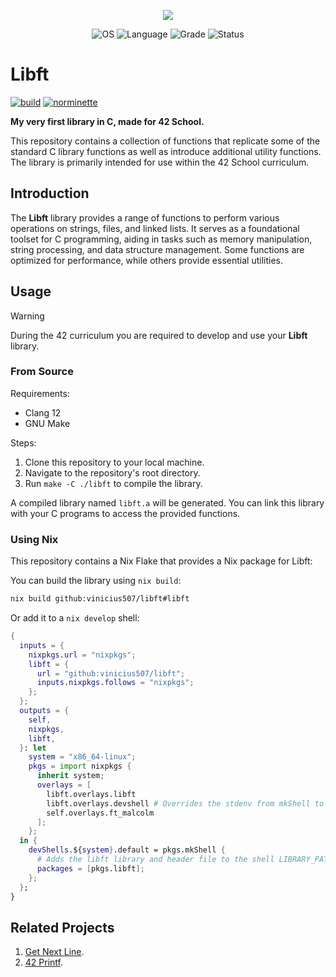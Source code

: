 <p align="center">
 <img src="https://game.42sp.org.br/static/assets/achievements/libftm.png">
</p>

<p align="center">
 <img src="https://img.shields.io/badge/OS-Linux-blue" alt="OS">
 <img src="https://img.shields.io/badge/Language-C-orange.svg" alt="Language">
 <img src="https://img.shields.io/badge/Grade-115%2F100-brightgreen.svg" alt="Grade">
 <img src="https://img.shields.io/badge/Status-Completed-brightgreen.svg" alt="Status">
</p>

# Libft

[![build](https://github.com/vinicius507/libft/actions/workflows/build.yml/badge.svg)](https://github.com/vinicius507/libft/actions/workflows/build.yml)
[![norminette](https://github.com/vinicius507/libft/actions/workflows/norminette.yml/badge.svg)](https://github.com/vinicius507/libft/actions/workflows/norminette.yml)

**My very first library in C, made for 42 School.**

This repository contains a collection of functions that replicate some of the
standard C library functions as well as introduce additional utility functions.
The library is primarily intended for use within the 42 School curriculum.

## Introduction

The **Libft** library provides a range of functions to perform
various operations on strings, files, and linked lists. It serves as a
foundational toolset for C programming, aiding in tasks such as memory
manipulation, string processing, and data structure management. Some functions
are optimized for performance, while others provide essential utilities.

## Usage

> [!WARNING]
>
> During the 42 curriculum you are required to develop and use your **Libft**
> library.

### From Source

Requirements:

- Clang 12
- GNU Make

Steps:

1. Clone this repository to your local machine.
2. Navigate to the repository's root directory.
3. Run `make -C ./libft` to compile the library.

A compiled library named `libft.a` will be generated. You can link this library
with your C programs to access the provided functions.

### Using Nix

This repository contains a Nix Flake that provides a Nix package for Libft:

You can build the library using `nix build`:

```sh
nix build github:vinicius507/libft#libft
```

Or add it to a `nix develop` shell:

```nix
{
  inputs = {
    nixpkgs.url = "nixpkgs";
    libft = {
      url = "github:vinicius507/libft";
      inputs.nixpkgs.follows = "nixpkgs";
    };
  };
  outputs = {
    self,
    nixpkgs,
    libft,
  }: let
    system = "x86_64-linux";
    pkgs = import nixpkgs {
      inherit system;
      overlays = [
        libft.overlays.libft
        libft.overlays.devshell # Overrides the stdenv from mkShell to use clang 12
        self.overlays.ft_malcolm
      ];
    };
  in {
    devShells.${system}.default = pkgs.mkShell {
      # Adds the libft library and header file to the shell LIBRARY_PATH and C_INCLUDE_PATH
      packages = [pkgs.libft];
    };
  };
}
```

## Related Projects

1. [Get Next Line](https://github.com/vinicius507/get_next_line).
2. [42 Printf](https://github.com/vinicius507/ft_printf).
